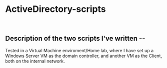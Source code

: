 # ActiveDirectory-scripts
<br>

## Description of the two scripts I've written --

Tested in a Virtual Machine enviroment/Home lab, where I have set up a Windows Server VM as the domain controller, and another VM as the Client, both on the internal network.

